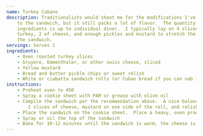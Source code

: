```yaml
---
name: Turkey Cubano
description: Traditionalists would shoot me for the modifications I've made 
    to the sandwich, but it still packs a lot of flavor.  The quantity of 
    ingredients is up to individual diner.  I typically lay on 4 slices of 
    turkey, 2 of cheese, and enough pickles and mustard to stretch the length of
    the sandwich.
servings: Serves 1
ingredients:
    - Oven roasted turkey slices
    - Gruyere, Emmenthaler, or other swiss cheese, sliced
    - Yellow mustard
    - Bread and butter pickle chips or sweet relish
    - White or ciabatta sandwich rolls (or Cuban bread if you can nab it, of course)
instructions:
    - Preheat oven to 450
    - Spray a cookie sheet with PAM or grease with olive oil
    - Compile the sandwich per the recommendation above.  A nice balance is 4 slices of turkey, 
        2 slices of cheese, mustard on one side of the roll, and relish or pickle chips stacked on the mustard
    - Place the sandwich on the cookie sheet.  Place a heavy, oven proof object (like a cast iron skillet) on the sandwich
    - Spray or oil the top of the sandwich
    - Bake for 10-12 minutes until the sandwich is warm, the cheese is melted, and the bread has formed a nice browned crust
---
```

